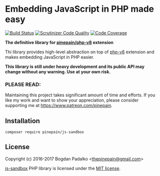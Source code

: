 # Embedding JavaScript in PHP made easy


[![Build Status](https://travis-ci.org/pinepain/js-sandbox.svg?branch=master)](https://travis-ci.org/pinepain/js-sandbox)
[![Scrutinizer Code Quality](https://scrutinizer-ci.com/g/pinepain/js-sandbox/badges/quality-score.png?b=master)](https://scrutinizer-ci.com/g/pinepain/js-sandbox/?branch=master)
[![Code Coverage](https://scrutinizer-ci.com/g/pinepain/js-sandbox/badges/coverage.png?b=master)](https://scrutinizer-ci.com/g/pinepain/js-sandbox/?branch=master)

**The definitive library for [pinepain/php-v8](https://github.com/pinepain/php-v8) extension**

Thi library provides high-level abstraction on top of [php-v8](https://github.com/pinepain/php-v8) extension and makes
embedding JavaScript in PHP easier.

**This library is still under heavy development and its public API may change without any warning. Use at your own risk.**

### PLEASE READ:

Maintaining this project takes significant amount of time and efforts.
If you like my work and want to show your appreciation, please consider supporting me at https://www.patreon.com/pinepain.

## Installation

```
composer require pinepain/js-sandbox
```

## License

Copyright (c) 2016-2017 Bogdan Padalko &lt;thepinepain@gmail.com&gt;

[js-sandbox](https://github.com/pinepain/js-sandbox) PHP library is licensed under the [MIT license](http://opensource.org/licenses/MIT).
